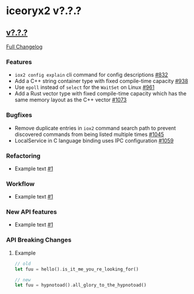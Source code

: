 # iceoryx2 v?.?.?

## [v?.?.?](https://github.com/eclipse-iceoryx/iceoryx2/tree/v?.?.?)

[Full Changelog](https://github.com/eclipse-iceoryx/iceoryx2/compare/v?.?.?...v?.?.?)

### Features

<!--
    NOTE: Add new entries sorted by issue number to minimize the possibility of
    conflicts when merging.
-->

* `iox2 config explain` cli command for config descriptions
  [#832](https://github.com/eclipse-iceoryx/iceoryx2/issues/832)
* Add a C++ string container type with fixed compile-time capacity
  [#938](https://github.com/eclipse-iceoryx/iceoryx2/issues/938)
* Use `epoll` instead of `select` for the `WaitSet` on Linux
  [#961](https://github.com/eclipse-iceoryx/iceoryx2/issues/961)
* Add a Rust vector type with fixed compile-time capacity which has the same
  memory layout as the C++ vector
  [#1073](https://github.com/eclipse-iceoryx/iceoryx2/issues/1073)

### Bugfixes

<!--
    NOTE: Add new entries sorted by issue number to minimize the possibility of
    conflicts when merging.
-->

* Remove duplicate entries in `iox2` command search path to prevent discovered
  commands from being listed multiple times
    [#1045](https://github.com/eclipse-iceoryx/iceoryx2/issues/1045)
* LocalService in C language binding uses IPC configuration
    [#1059](https://github.com/eclipse-iceoryx/iceoryx2/issues/1059)

### Refactoring

<!--
    NOTE: Add new entries sorted by issue number to minimize the possibility of
    conflicts when merging.
-->

* Example text [#1](https://github.com/eclipse-iceoryx/iceoryx2/issues/1)

### Workflow

<!--
    NOTE: Add new entries sorted by issue number to minimize the possibility of
    conflicts when merging.
-->

* Example text [#1](https://github.com/eclipse-iceoryx/iceoryx2/issues/1)

### New API features

<!--
    NOTE: Add new entries sorted by issue number to minimize the possibility of
    conflicts when merging.
-->

* Example text [#1](https://github.com/eclipse-iceoryx/iceoryx2/issues/1)

### API Breaking Changes

1. Example

   ```rust
   // old
   let fuu = hello().is_it_me_you_re_looking_for()

   // new
   let fuu = hypnotoad().all_glory_to_the_hypnotoad()
   ```

